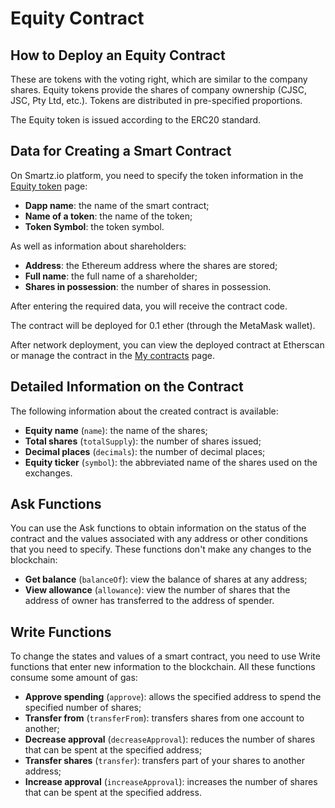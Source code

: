 # Equity Contract
## How to Deploy an Equity Contract

These are tokens with the voting right, which are similar to the company shares. Equity tokens provide the shares of company ownership (CJSC, JSC, Pty Ltd, etc.). Tokens are distributed in pre-specified proportions.

The Equity token is issued according to the ERC20 standard.

## Data for Creating a Smart Contract

On Smartz.io platform, you need to specify the token information in the [Equity token](https://smartz.io/deploy/5aaa7a92ab3d71000bd0c69e) page:

* **Dapp name**: the name of the smart contract;
* **Name of a token**: the name of the token;
* **Token Symbol**: the token symbol.

As well as information about shareholders:

* **Address**: the Ethereum address where the shares are stored;
* **Full name**: the full name of a shareholder;
* **Shares in possession**: the number of shares in possession.

After entering the required data, you will receive the contract code.

The contract will be deployed for 0.1 ether (through the MetaMask wallet).

After network deployment, you can view the deployed contract at Etherscan or manage the contract in the [My contracts](https://smartz.io/dashboard) page.

## Detailed Information on the Contract

The following information about the created contract is available:

* **Equity name** (`name`): the name of the shares;
* **Total shares** (`totalSupply`): the number of shares issued;
* **Decimal places** (`decimals`): the number of decimal places;
* **Equity ticker** (`symbol`): the abbreviated name of the shares used on the exchanges.

## Ask Functions

You can use the Ask functions to obtain information on the status of the contract and the values associated with any address or other conditions that you need to specify. These functions don't make any changes to the blockchain:

* **Get balance** (`balanceOf`): view the balance of shares at any address;
* **View allowance** (`allowance`): view the number of shares that the address of owner has transferred to the address of spender.

## Write Functions

To change the states and values of a smart contract, you need to use Write functions that enter new information to the blockchain. All these functions consume some amount of gas:

* **Approve spending** (`approve`): allows the specified address to spend the specified number of shares;
* **Transfer from** (`transferFrom`): transfers shares from one account to another;
* **Decrease approval** (`decreaseApproval`): reduces the number of shares that can be spent at the specified address;
* **Transfer shares** (`transfer`): transfers part of your shares to another address;
* **Increase approval** (`increaseApproval`): increases the number of shares that can be spent at the specified address.
